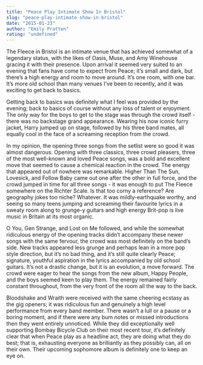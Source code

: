 ```yaml
---
title: "Peace Play Intimate Show In Bristol"
slug: "peace-play-intimate-show-in-bristol"
date: "2015-01-23"
author: "Emily Pratten"
rating: "undefined"
---
```


The Fleece in Bristol is an intimate venue that has achieved somewhat of a legendary status, with the likes of Oasis, Muse, and Amy Winehouse gracing it with their presence. Upon arrival it seemed very suited to an evening that fans have come to expect from Peace; it’s small and dark, but there’s a high energy and room to move around. It’s one room, with one bar. It’s more old school than many venues I’ve been to recently, and it was exciting to get back to basics.

Getting back to basics was definitely what I feel was provided by the evening; back to basics of course without any loss of talent or enjoyment. The only way for the boys to get to the stage was through the crowd itself - there was no backstage grand appearance. Wearing his now iconic furry jacket, Harry jumped up on stage, followed by his three band mates, all equally cool in the face of a screaming reception from the crowd.

In my opinion, the opening three songs from the setlist were so good it was almost dangerous. Opening with three classics, three crowd pleasers, three of the most well-known and loved Peace songs, was a bold and excellent move that seemed to cause a chemical reaction in the crowd. The energy that appeared out of nowhere was remarkable. Higher Than The Sun, Lovesick, and Follow Baby came out one after the other in full force, and the crowd jumped in time for all three songs - it was enough to put The Fleece somewhere on the Richter Scale. Is that too corny a reference? Are geography jokes too niche? Whatever. It was mildly-earthquake worthy, and seeing so many teens jumping and screaming their favourite lyrics in a sweaty room along to grunge-y guitars and high energy Brit-pop is live music in Britain at its most organic.

O You, Gen Strange, and Lost on Me followed, and while the somewhat ridiculous energy of the opening tracks didn’t accompany these newer songs with the same fervour, the crowd was most definitely on the band’s side. New tracks appeared less grunge and perhaps lean in a more pop style direction, but it’s no bad thing, and it’s still quite clearly Peace; signature, youthful aspiration in the lyrics accompanied by old school guitars. It’s not a drastic change, but it is an evolution, a move forward. The crowd were eager to hear the songs from the new album, Happy People, and the boys seemed keen to play them. The energy remained fairly constant throughout, from the very front of the room all the way to the back.

Bloodshake and Wraith were received with the same cheering ecstasy as the gig openers; it was ridiculous fun and genuinely a high level performance from every band member. There wasn’t a lull or a pause or a boring moment, and if there were any bum notes or missed introductions then they went entirely unnoticed. While they did exceptionally well supporting Bombay Bicycle Club on their most recent tour, it’s definitely clear that when Peace play as a headline act, they are doing what they do best; that is, exhausting everyone as brilliantly as they possibly can, all on their own. Their upcoming sophomore album is definitely one to keep an eye on.
